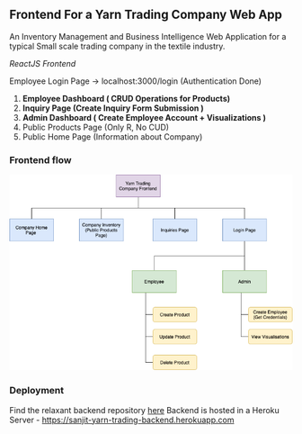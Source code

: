 ## Frontend For a Yarn Trading Company Web App

An Inventory Management and Business Intelligence Web Application for a typical Small scale trading company in the textile industry.

*ReactJS Frontend*

Employee Login Page -> localhost:3000/login (Authentication Done)

1. **Employee Dashboard ( CRUD Operations for Products)**
2. **Inquiry Page (Create Inquiry Form Submission )**
3. **Admin Dashboard ( Create Employee Account + Visualizations )**
4. Public Products Page (Only R, No CUD)
5. Public Home Page (Information about Company)

### Frontend flow

![flow](./public/img/yarn-frontend-1.png)

### Deployment

Find the relaxant backend repository [here](https://github.com/sanjitk7/yarnTradingCompanyBackendv1)
Backend is hosted in a Heroku Server - https://sanjit-yarn-trading-backend.herokuapp.com